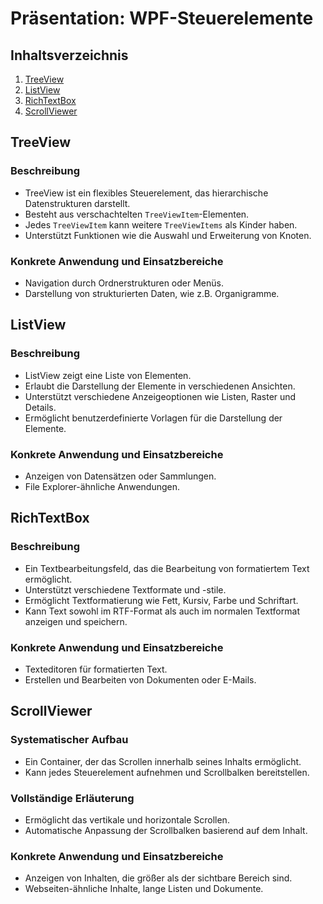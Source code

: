 # Präsentation: WPF-Steuerelemente

## Inhaltsverzeichnis

1. [TreeView](#treeview)
2. [ListView](#listview)
3. [RichTextBox](#richtextbox)
4. [ScrollViewer](#scrollviewer)

## TreeView

### Beschreibung

- TreeView ist ein flexibles Steuerelement, das hierarchische Datenstrukturen darstellt.
- Besteht aus verschachtelten `TreeViewItem`-Elementen.
- Jedes `TreeViewItem` kann weitere `TreeViewItems` als Kinder haben.
- Unterstützt Funktionen wie die Auswahl und Erweiterung von Knoten.

### Konkrete Anwendung und Einsatzbereiche

- Navigation durch Ordnerstrukturen oder Menüs.
- Darstellung von strukturierten Daten, wie z.B. Organigramme.

## ListView

### Beschreibung

- ListView zeigt eine Liste von Elementen.
- Erlaubt die Darstellung der Elemente in verschiedenen Ansichten.
- Unterstützt verschiedene Anzeigeoptionen wie Listen, Raster und Details.
- Ermöglicht benutzerdefinierte Vorlagen für die Darstellung der Elemente.

### Konkrete Anwendung und Einsatzbereiche

- Anzeigen von Datensätzen oder Sammlungen.
- File Explorer-ähnliche Anwendungen.

## RichTextBox

### Beschreibung

- Ein Textbearbeitungsfeld, das die Bearbeitung von formatiertem Text ermöglicht.
- Unterstützt verschiedene Textformate und -stile.
- Ermöglicht Textformatierung wie Fett, Kursiv, Farbe und Schriftart.
- Kann Text sowohl im RTF-Format als auch im normalen Textformat anzeigen und speichern.

### Konkrete Anwendung und Einsatzbereiche

- Texteditoren für formatierten Text.
- Erstellen und Bearbeiten von Dokumenten oder E-Mails.

## ScrollViewer

### Systematischer Aufbau

- Ein Container, der das Scrollen innerhalb seines Inhalts ermöglicht.
- Kann jedes Steuerelement aufnehmen und Scrollbalken bereitstellen.

### Vollständige Erläuterung

- Ermöglicht das vertikale und horizontale Scrollen.
- Automatische Anpassung der Scrollbalken basierend auf dem Inhalt.

### Konkrete Anwendung und Einsatzbereiche

- Anzeigen von Inhalten, die größer als der sichtbare Bereich sind.
- Webseiten-ähnliche Inhalte, lange Listen und Dokumente.
